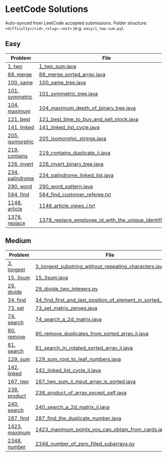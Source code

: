 # LeetCode Solutions
Auto-synced from LeetCode accepted submissions. Folder structure: `<difficulty>/<id>_<slug>.<ext>` (e.g. `easy/1_two-sum.py`).
## Easy
| Problem | File |
|---|---|
| [1. two](https://leetcode.com/problems/two/) | [1_two_sum.java](easy/1_two_sum.java) |
| [88. merge](https://leetcode.com/problems/merge/) | [88_merge_sorted_array.java](easy/88_merge_sorted_array.java) |
| [100. same](https://leetcode.com/problems/same/) | [100_same_tree.java](easy/100_same_tree.java) |
| [101. symmetric](https://leetcode.com/problems/symmetric/) | [101_symmetric_tree.java](easy/101_symmetric_tree.java) |
| [104. maximum](https://leetcode.com/problems/maximum/) | [104_maximum_depth_of_binary_tree.java](easy/104_maximum_depth_of_binary_tree.java) |
| [121. best](https://leetcode.com/problems/best/) | [121_best_time_to_buy_and_sell_stock.java](easy/121_best_time_to_buy_and_sell_stock.java) |
| [141. linked](https://leetcode.com/problems/linked/) | [141_linked_list_cycle.java](easy/141_linked_list_cycle.java) |
| [205. isomorphic](https://leetcode.com/problems/isomorphic/) | [205_isomorphic_strings.java](easy/205_isomorphic_strings.java) |
| [219. contains](https://leetcode.com/problems/contains/) | [219_contains_duplicate_ii.java](easy/219_contains_duplicate_ii.java) |
| [226. invert](https://leetcode.com/problems/invert/) | [226_invert_binary_tree.java](easy/226_invert_binary_tree.java) |
| [234. palindrome](https://leetcode.com/problems/palindrome/) | [234_palindrome_linked_list.java](easy/234_palindrome_linked_list.java) |
| [290. word](https://leetcode.com/problems/word/) | [290_word_pattern.java](easy/290_word_pattern.java) |
| [584. find](https://leetcode.com/problems/find/) | [584_find_customer_referee.txt](easy/584_find_customer_referee.txt) |
| [1148. article](https://leetcode.com/problems/article/) | [1148_article_views_i.txt](easy/1148_article_views_i.txt) |
| [1378. replace](https://leetcode.com/problems/replace/) | [1378_replace_employee_id_with_the_unique_identifier.txt](easy/1378_replace_employee_id_with_the_unique_identifier.txt) |

## Medium
| Problem | File |
|---|---|
| [3. longest](https://leetcode.com/problems/longest/) | [3_longest_substring_without_repeating_characters.java](medium/3_longest_substring_without_repeating_characters.java) |
| [15. 3sum](https://leetcode.com/problems/3sum/) | [15_3sum.java](medium/15_3sum.java) |
| [29. divide](https://leetcode.com/problems/divide/) | [29_divide_two_integers.py](medium/29_divide_two_integers.py) |
| [34. find](https://leetcode.com/problems/find/) | [34_find_first_and_last_position_of_element_in_sorted_array.java](medium/34_find_first_and_last_position_of_element_in_sorted_array.java) |
| [73. set](https://leetcode.com/problems/set/) | [73_set_matrix_zeroes.java](medium/73_set_matrix_zeroes.java) |
| [74. search](https://leetcode.com/problems/search/) | [74_search_a_2d_matrix.java](medium/74_search_a_2d_matrix.java) |
| [80. remove](https://leetcode.com/problems/remove/) | [80_remove_duplicates_from_sorted_array_ii.java](medium/80_remove_duplicates_from_sorted_array_ii.java) |
| [81. search](https://leetcode.com/problems/search/) | [81_search_in_rotated_sorted_array_ii.java](medium/81_search_in_rotated_sorted_array_ii.java) |
| [129. sum](https://leetcode.com/problems/sum/) | [129_sum_root_to_leaf_numbers.java](medium/129_sum_root_to_leaf_numbers.java) |
| [142. linked](https://leetcode.com/problems/linked/) | [142_linked_list_cycle_ii.java](medium/142_linked_list_cycle_ii.java) |
| [167. two](https://leetcode.com/problems/two/) | [167_two_sum_ii_input_array_is_sorted.java](medium/167_two_sum_ii_input_array_is_sorted.java) |
| [238. product](https://leetcode.com/problems/product/) | [238_product_of_array_except_self.java](medium/238_product_of_array_except_self.java) |
| [240. search](https://leetcode.com/problems/search/) | [240_search_a_2d_matrix_ii.java](medium/240_search_a_2d_matrix_ii.java) |
| [287. find](https://leetcode.com/problems/find/) | [287_find_the_duplicate_number.java](medium/287_find_the_duplicate_number.java) |
| [1423. maximum](https://leetcode.com/problems/maximum/) | [1423_maximum_points_you_can_obtain_from_cards.java](medium/1423_maximum_points_you_can_obtain_from_cards.java) |
| [2348. number](https://leetcode.com/problems/number/) | [2348_number_of_zero_filled_subarrays.py](medium/2348_number_of_zero_filled_subarrays.py) |

